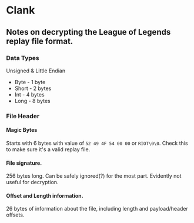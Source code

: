 # Clank
## Notes on decrypting the League of Legends replay file format.

### Data Types
Unsigned & Little Endian
* Byte - 1 byte
* Short - 2 bytes
* Int - 4 bytes
* Long - 8 bytes

### File Header
#### Magic Bytes
Starts with 6 bytes with value of `52 49 4F 54 00 00` or `RIOT\0\0`. Check this to make sure it's a valid replay file.
#### File signature.
256 bytes long. Can be safely ignored(?) for the most part. Evidently not useful for decryption.
#### Offset and Length information.
26 bytes of information about the file, including length and payload/header offsets.
